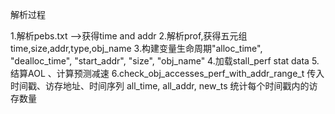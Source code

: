 解析过程

1.解析pebs.txt -->获得time and addr
2.解析prof,获得五元组time,size,addr,type,obj_name
3.构建变量生命周期"alloc_time", "dealloc_time", "start_addr", "size", "obj_name"
4.加载stall_perf stat data
5.结算AOL 、计算预测减速
6.check_obj_accesses_perf_with_addr_range_t 传入时间戳、访存地址、时间序列 all_time, all_addr, new_ts 
 统计每个时间戳内的访存数量

 


